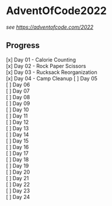 # AdventOfCode2022

_see https://adventofcode.com/2022_

## Progress

[x] Day 01 - Calorie Counting  
[x] Day 02 - Rock Paper Scissors  
[x] Day 03 - Rucksack Reorganization  
[x] Day 04 - Camp Cleanup
[ ] Day 05  
[ ] Day 06  
[ ] Day 07  
[ ] Day 08  
[ ] Day 09  
[ ] Day 10  
[ ] Day 11  
[ ] Day 12  
[ ] Day 13  
[ ] Day 14  
[ ] Day 15  
[ ] Day 16  
[ ] Day 17  
[ ] Day 18  
[ ] Day 19  
[ ] Day 20  
[ ] Day 21  
[ ] Day 22  
[ ] Day 23  
[ ] Day 24
